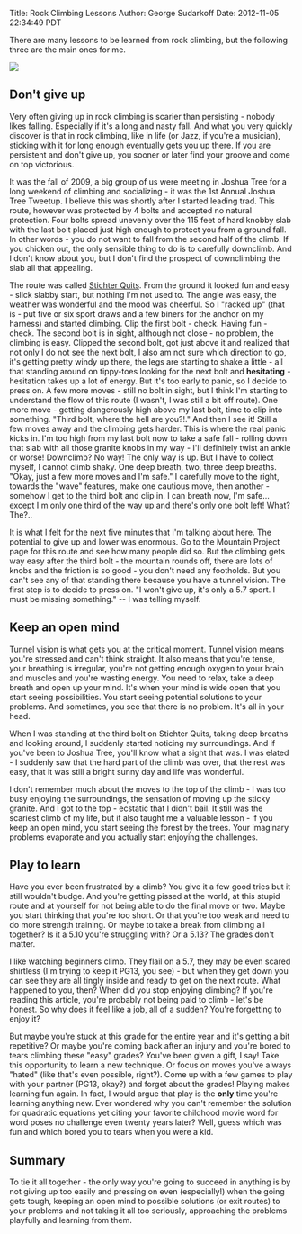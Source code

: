 Title: Rock Climbing Lessons
Author: George Sudarkoff
Date: 2012-11-05 22:34:49 PDT

There are many lessons to be learned from rock climbing, but the following three are the main ones for me. 

![](http://farm5.staticflickr.com/4116/4791748501_9793150f3d_o.jpg)

## Don't give up

Very often giving up in rock climbing is scarier than persisting - nobody likes falling. Especially if it's a long and nasty fall. And what you very quickly discover is that in rock climbing, like in life (or Jazz, if you're a musician), sticking with it for long enough eventually gets you up there. If you are persistent and don't give up, you sooner or later find your groove and come on top victorious.

It was the fall of 2009, a big group of us were meeting in Joshua Tree for a long weekend of climbing and socializing - it was the 1st Annual Joshua Tree Tweetup. I believe this was shortly after I started leading trad. This route, however was protected by 4 bolts and accepted no natural protection. Four bolts spread unevenly over the 115 feet of hard knobby slab with the last bolt placed just high enough to protect you from a ground fall. In other words - you do not want to fall from the second half of the climb. If you chicken out, the only sensible thing to do is to carefully downclimb. And I don't know about you, but I don't find the prospect of downclimbing the slab all that appealing. 

The route was called [Stichter Quits](http://www.mountainproject.com/v/stichter-quits/105721660). From the ground it looked fun and easy - slick slabby start, but nothing I'm not used to. The angle was easy, the weather was wonderful and the mood was cheerful. So I "racked up" (that is - put five or six sport draws and a few biners for the anchor on my harness) and started climbing. Clip the first bolt - check. Having fun - check. The second bolt is in sight, although not close - no problem, the climbing is easy. Clipped the second bolt, got just above it and realized that not only I do not see the next bolt, I also am not sure which direction to go, it's getting pretty windy up there, the legs are starting to shake a little - all that standing around on tippy-toes looking for the next bolt and **hesitating** - hesitation takes up a lot of energy. But it's too early to panic, so I decide to press on. A few more moves - still no bolt in sight, but I think I'm starting to understand the flow of this route (I wasn't, I was still a bit off route). One more move - getting dangerously high above my last bolt, time to clip into something. "Third bolt, where the hell are you?!." And then I see it! Still a few moves away and the climbing gets harder. This is where the real panic kicks in. I'm too high from my last bolt now to take a safe fall - rolling down that slab with all those granite knobs in my way - I'll definitely twist an ankle or worse! Downclimb? No way! The only way is up. But I have to collect myself, I cannot climb shaky. One deep breath, two, three deep breaths. "Okay, just a few more moves and I'm safe." I carefully move to the right, towards the "wave" features, make one cautious move, then another - somehow I get to the third bolt and clip in. I can breath now, I'm safe... except I'm only one third of the way up and there's only one bolt left! What? The?..

It is what I felt for the next five minutes that I'm talking about here. The potential to give up and lower was enormous. Go to the Mountain Project page for this route and see how many people did so. But the climbing gets way easy after the third bolt - the mountain rounds off, there are lots of knobs and the friction is so good - you don't need any footholds. But you can't see any of that standing there because you have a tunnel vision. The first step is to decide to press on. "I won't give up, it's only a 5.7 sport. I must be missing something." -- I was telling myself.

## Keep an open mind

Tunnel vision is what gets you at the critical moment. Tunnel vision means you're stressed and can't think straight. It also means that you're tense, your breathing is irregular, you're not getting enough oxygen to your brain and muscles and you're wasting energy. You need to relax, take a deep breath and open up your mind. It's when your mind is wide open that you start seeing possibilities. You start seeing potential solutions to your problems. And sometimes, you see that there is no problem. It's all in your head.

When I was standing at the third bolt on Stichter Quits, taking deep breaths and looking around, I suddenly started noticing my surroundings. And if you've been to Joshua Tree, you'll know what a sight that was. I was elated - I suddenly saw that the hard part of the climb was over, that the rest was easy, that it was still a bright sunny day and life was wonderful.

I don't remember much about the moves to the top of the climb - I was too busy enjoying the surroundings, the sensation of moving up the sticky granite. And I got to the top - ecstatic that I didn't bail. It still was the scariest climb of my life, but it also taught me a valuable lesson - if you keep an open mind, you start seeing the forest by the trees. Your imaginary problems evaporate and you actually start enjoying the challenges. 

## Play to learn

Have you ever been frustrated by a climb? You give it a few good tries but it still wouldn't budge. And you're getting pissed at the world, at this stupid route and at yourself for not being able to do the final move or two. Maybe you start thinking that you're too short. Or that you're too weak and need to do more strength training. Or maybe to take a break from climbing all together? Is it a 5.10 you're struggling with? Or a 5.13? The grades don't matter.

I like watching beginners climb. They flail on a 5.7, they may be even scared shirtless (I'm trying to keep it PG13, you see) - but when they get down you can see they are all tingly inside and ready to get on the next route. What happened to you, then? When did you stop enjoying climbing? If you're reading this article, you're probably not being paid to climb - let's be honest. So why does it feel like a job, all of a sudden? You're forgetting to enjoy it?

But maybe you're stuck at this grade for the entire year and it's getting a bit repetitive? Or maybe you're coming back after an injury and you're bored to tears climbing these "easy" grades? You've been given a gift, I say! Take this opportunity to learn a new technique. Or focus on moves you've always "hated" (like that's even possible, right?). Come up with a few games to play with your partner (PG13, okay?) and forget about the grades! Playing makes learning fun again. In fact, I would argue that play is the **only** time you're learning anything new. Ever wondered why you can't remember the solution for quadratic equations yet citing your favorite childhood movie word for word poses no challenge even twenty years later? Well, guess which was fun and which bored you to tears when you were a kid.

## Summary

To tie it all together - the only way you're going to succeed in anything is by not giving up too easily and pressing on even (especially!) when the going gets tough, keeping an open mind to possible solutions (or exit routes) to your problems and not taking it all too seriously, approaching the problems playfully and learning from them.


